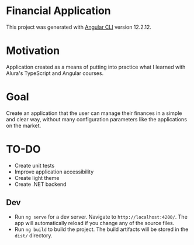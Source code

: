 # Financial Application

This project was generated with [Angular CLI](https://github.com/angular/angular-cli) version 12.2.12.

# Motivation
Application created as a means of putting into practice what I learned with Alura's TypeScript and Angular courses.

# Goal
Create an application that the user can manage their finances in a simple and clear way, without many configuration parameters like the applications on the market. 

# TO-DO

* Create unit tests
* Improve application accessibility 
* Create light theme
* Create .NET backend

## Dev

* Run `ng serve` for a dev server. Navigate to `http://localhost:4200/`. The app will automatically reload if you change any of the source files.
* Run `ng build` to build the project. The build artifacts will be stored in the `dist/` directory.
